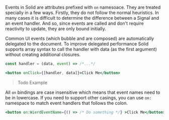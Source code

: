 Events in Solid are attributes prefixed with `on` namesoace. They are treated specially in a few ways. Firstly, they do not follow the normal heuristics. In many cases it is difficult to determine the difference between a Signal and an event handler. And so, since events are called and don't require reactivity to update, they are only bound initially.

Common UI events (which bubble and are composed) are automatically delegated to the document. To improve delegated performance Solid supports array syntax to call the handler with data (as the first argument) without creating additional closures.

```jsx
const handler = (data, event) => /*...*/

<button onClick={[handler, data]}>Click Me</button>
```

> Todo Example

All `on` bindings are case insensitive which means that event names need to be in lowercase. If you need to support other casings, you can use `on:` namespace to match event handlers that follows the colon.

```jsx
<button on:WierdEventName={() => /* Do something */} >Click Me</button>
```
